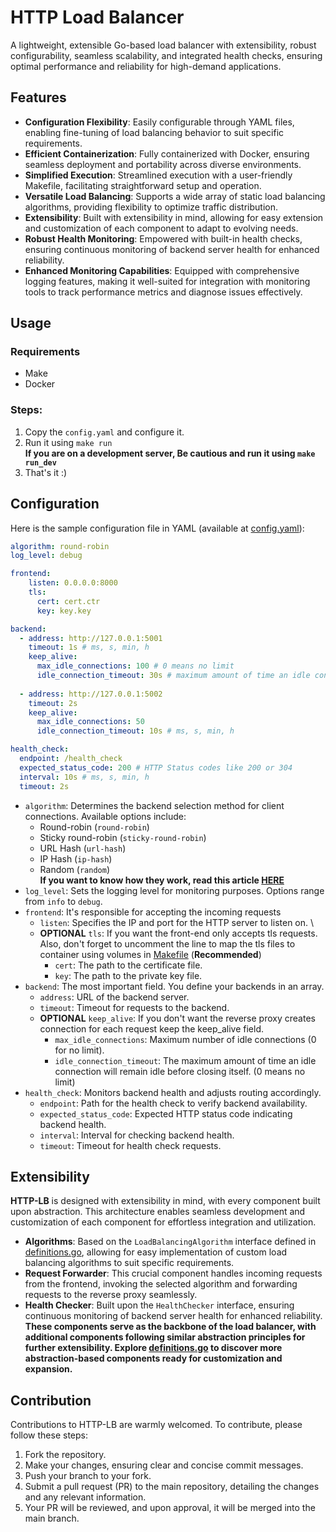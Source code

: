 # HTTP Load Balancer
A lightweight, extensible Go-based load balancer with extensibility, robust configurability, seamless scalability, and integrated health checks, ensuring optimal performance and reliability for high-demand applications.

## Features
- **Configuration Flexibility**: Easily configurable through YAML files, enabling fine-tuning of load balancing behavior to suit specific requirements.
- **Efficient Containerization**: Fully containerized with Docker, ensuring seamless deployment and portability across diverse environments.
- **Simplified Execution**: Streamlined execution with a user-friendly Makefile, facilitating straightforward setup and operation.
- **Versatile Load Balancing**: Supports a wide array of static load balancing algorithms, providing flexibility to optimize traffic distribution.
- **Extensibility**: Built with extensibility in mind, allowing for easy extension and customization of each component to adapt to evolving needs.
- **Robust Health Monitoring**: Empowered with built-in health checks, ensuring continuous monitoring of backend server health for enhanced reliability.
- **Enhanced Monitoring Capabilities**: Equipped with comprehensive logging features, making it well-suited for integration with monitoring tools to track performance metrics and diagnose issues effectively.

## Usage
### Requirements
- Make
- Docker
### Steps:
1. Copy the `config.yaml` and configure it.
2. Run it using `make run` \
**If you are on a development server, Be cautious and run it using `make run_dev`**
3. That's it :)

## Configuration
Here is the sample configuration file in YAML (available at [config.yaml](./config.yaml)):
```yaml
algorithm: round-robin
log_level: debug

frontend:
    listen: 0.0.0.0:8000
    tls:
      cert: cert.ctr
      key: key.key

backend:
  - address: http://127.0.0.1:5001
    timeout: 1s # ms, s, min, h
    keep_alive:
      max_idle_connections: 100 # 0 means no limit
      idle_connection_timeout: 30s # maximum amount of time an idle connection will remain idle before closing itself. (0 means no limit)
    
  - address: http://127.0.0.1:5002
    timeout: 2s
    keep_alive:
      max_idle_connections: 50
      idle_connection_timeout: 10s # ms, s, min, h

health_check:
  endpoint: /health_check
  expected_status_code: 200 # HTTP Status codes like 200 or 304
  interval: 10s # ms, s, min, h
  timeout: 2s
```
- `algorithm`: Determines the backend selection method for client connections. Available options include:
    - Round-robin (`round-robin`)
    - Sticky round-robin (`sticky-round-robin`)
    - URL Hash (`url-hash`)
    - IP Hash (`ip-hash`)
    - Random (`random`) \
    **If you want to know how they work, read this article [HERE](https://blog.bytebytego.com/i/103707419/what-are-the-common-load-balancing-algorithms)**
- `log_level`: Sets the logging level for monitoring purposes. Options range from `info` to `debug`.
- `frontend`: It's responsible for accepting the incoming requests
    - `listen`: Specifies the IP and port for the HTTP server to listen on. \
    - **OPTIONAL** `tls`: If you want the front-end only accepts tls requests. Also, don't forget to uncomment the line to map the tls files to container using volumes in [Makefile](./Makefile) (**Recommended**) 
        - `cert`: The path to the certificate file.
        - `key`: The path to the private key file.
- `backend`: The most important field. You define your backends in an array.
    - `address`: URL of the backend server.
    - `timeout`: Timeout for requests to the backend.
    - **OPTIONAL** `keep_alive`: If you don't want the reverse proxy creates connection for each request keep the keep_alive field.
        - `max_idle_connections`: Maximum number of idle connections (0 for no limit).
        - `idle_connection_timeout`: The maximum amount of time an idle connection will remain idle before closing itself. (0 means no limit)
- `health_check`: Monitors backend health and adjusts routing accordingly.
    - `endpoint`: Path for the health check to verify backend availability.
    - `expected_status_code`: Expected HTTP status code indicating backend health.
    - `interval`: Interval for checking backend health.
    - `timeout`: Timeout for health check requests.

## Extensibility
**HTTP-LB** is designed with extensibility in mind, with every component built upon abstraction. This architecture enables seamless development and customization of each component for effortless integration and utilization.
- **Algorithms**: Based on the `LoadBalancingAlgorithm` interface defined in [definitions.go](./definitions.go), allowing for easy implementation of custom load balancing algorithms to suit specific requirements.
- **Request Forwarder**: This crucial component handles incoming requests from the frontend, invoking the selected algorithm and forwarding requests to the reverse proxy seamlessly.
- **Health Checker**:  Built upon the `HealthChecker` interface, ensuring continuous monitoring of backend server health for enhanced reliability.\
**These components serve as the backbone of the load balancer, with additional components following similar abstraction principles for further extensibility. Explore [definitions.go](./definitions.go) to discover more abstraction-based components ready for customization and expansion.**


## Contribution
Contributions to HTTP-LB are warmly welcomed. To contribute, please follow these steps:
1. Fork the repository.
2. Make your changes, ensuring clear and concise commit messages.
3. Push your branch to your fork.
4. Submit a pull request (PR) to the main repository, detailing the changes and any relevant information.
5. Your PR will be reviewed, and upon approval, it will be merged into the main branch.

